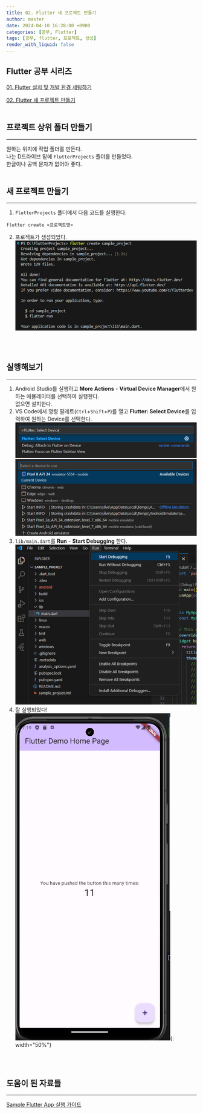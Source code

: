 ```yaml
---
title: 02. Flutter 새 프로젝트 만들기
author: master
date: 2024-04-10 16:28:00 +0900
categories: [공부, Flutter]
tags: [공부, flutter, 프로젝트, 생성]
render_with_liquid: false
---
```

## Flutter 공부 시리즈
[01. Flutter 설치 및 개발 환경 세팅하기](https://kes0321.github.io/posts/learn-flutter-01)

[02. Flutter 새 프로젝트 만들기](https://kes0321.github.io/posts/learn-flutter-02)
<br>
<br>

## 프로젝트 상위 폴더 만들기
---
원하는 위치에 작업 폴더를 만든다.<br>
나는 D드라이브 밑에 `FlutterProjects` 폴더를 만들었다.<br>
한글이나 공백 문자가 없어야 좋다.
<br>
<br>

## 새 프로젝트 만들기
---
1. `FlutterProjects` 폴더에서 다음 코드를 실행한다.
```terminal
flutter create <프로젝트명>
```
2. 프로젝트가 생성되었다.<br>
![새 프로젝트 만들기](/assets/img/learn-flutter-02/1.png)
<br>
<br>

## 실행해보기
---
1. Android Studio를 실행하고 **More Actions** - **Virtual Device Manager**에서 원하는 에뮬레이터를 선택하여 실행한다.<br>
없으면 설치한다.
2. VS Code에서 명령 팔레트(`Ctrl`+`Shift`+`P`)를 열고 **Flutter: Select Device**를 입력하여 원하는 Device를 선택한다.<br>
![실행해보기](/assets/img/learn-flutter-02/2.png)
![실행해보기](/assets/img/learn-flutter-02/3.png)
3. `lib/main.dart`를 **Run** - **Start Debugging** 한다.
![실행해보기](/assets/img/learn-flutter-02/4.png)
4. 잘 실행되었다!<br>
![실행해보기](/assets/img/learn-flutter-02/5.png){: width="50%"}
<br>
<br>

## 도움이 된 자료들
---
[Sample Flutter App 실행 가이드](https://docs.flutter.dev/get-started/test-drive)
